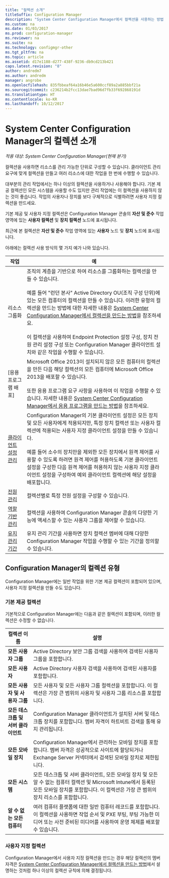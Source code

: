 ```yaml
---
title: "컬렉션 소개"
titleSuffix: Configuration Manager
description: "System Center Configuration Manager에서 컬렉션을 사용하는 방법을 소개합니다."
ms.custom: na
ms.date: 01/03/2017
ms.prod: configuration-manager
ms.reviewer: na
ms.suite: na
ms.technology: configmgr-other
ms.tgt_pltfrm: na
ms.topic: article
ms.assetid: d17e1188-d277-438f-9236-db9cd213b421
caps.latest.revision: "8"
author: andredm7
ms.author: andredm
manager: angrobe
ms.openlocfilehash: 835fbbeaf64a16b46e5a600ccf89a2a885bbf21a
ms.sourcegitcommit: c236214b2fcc13dae7bad96d7fb33f692868191d
ms.translationtype: HT
ms.contentlocale: ko-KR
ms.lasthandoff: 10/12/2017
---
```

# <a name="introduction-to-collections-in-system-center-configuration-manager"></a>System Center Configuration Manager의 컬렉션 소개

*적용 대상: System Center Configuration Manager(현재 분기)*

컬렉션을 사용하면 리소스를 관리 가능한 단위로 구성할 수 있습니다. 클라이언트 관리 요구에 맞게 컬렉션을 만들고 여러 리소스에 대한 작업을 한 번에 수행할 수 있습니다. 

대부분의 관리 작업에서는 하나 이상의 컬렉션을 사용하거나 사용해야 합니다. 기본 제공 컬렉션인 모든 시스템을 사용할 수도 있지만 관리 작업에는 이 컬렉션을 사용하지 않는 것이 좋습니다. 작업의 사용자나 장치를 보다 구체적으로 식별하려면 사용자 지정 컬렉션을 만드세요.  

 기본 제공 및 사용자 지정 컬렉션은 Configuration Manager 콘솔의 **자산 및 준수** 작업 영역에 있는 **사용자 컬렉션** 및 **장치 컬렉션** 노드에 표시됩니다.  

 최근에 본 컬렉션은 **자산 및 준수** 작업 영역에 있는 **사용자** 노드 및 **장치** 노드에 표시됩니다.  

아래에는 컬렉션 사용 방식의 몇 가지 예가 나와 있습니다.  

|작업|예|  
|---------|-------|  
|리소스 그룹화|조직의 계층을 기반으로 하여 리소스를 그룹화하는 컬렉션을 만들 수 있습니다.<br /><br /> 예를 들어 "런던 본사" Active Directory OU(조직 구성 단위)에 있는 모든 컴퓨터의 컬렉션을 만들 수 있습니다. 이러한 유형의 컬렉션을 만드는 방법에 대한 자세한 내용은 [System Center Configuration Manager에서 컬렉션을 만드는 방법](../../../../core/clients/manage/collections/create-collections.md)을 참조하세요.<br /><br /> 이 컬렉션을 사용하여 Endpoint Protection 설정 구성, 장치 전원 관리 설정 구성 또는 Configuration Manager 클라이언트 설치와 같은 작업을 수행할 수 있습니다.|  
|[응용 프로그램 배포]|Microsoft Office 2013이 설치되지 않은 모든 컴퓨터의 컬렉션을 만든 다음 해당 컬렉션의 모든 컴퓨터에 Microsoft Office 2013을 배포할 수 있습니다.<br /><br /> 또한 응용 프로그램 요구 사항을 사용하여 이 작업을 수행할 수 있습니다. 자세한 내용은 [System Center Configuration Manager에서 응용 프로그램을 만드는 방법](../../../../apps/deploy-use/create-applications.md)을 참조하세요.|  
|[클라이언트 설정 관리](../../../../core/clients/deploy/about-client-settings.md)|Configuration Manager의 기본 클라이언트 설정은 모든 장치 및 모든 사용자에게 적용되지만, 특정 장치 컬렉션 또는 사용자 컬렉션에 적용되는 사용자 지정 클라이언트 설정을 만들 수 있습니다.<br /><br /> 예를 들어 소수의 장치만을 제외한 모든 장치에서 원격 제어를 사용할 수 있도록 하려면 원격 제어를 허용하도록 기본 클라이언트 설정을 구성한 다음 원격 제어를 허용하지 않는 사용자 지정 클라이언트 설정을 구성하여 예외 클라이언트 컬렉션에 해당 설정을 배포합니다. |  
|[전원 관리](../power/introduction-to-power-management.md)|컬렉션별로 특정 전원 설정을 구성할 수 있습니다.|  
|[역할 기반 관리](../../../../core/servers/deploy/configure/configure-role-based-administration.md)|컬렉션을 사용하여 Configuration Manager 콘솔의 다양한 기능에 액세스할 수 있는 사용자 그룹을 제어할 수 있습니다.|  
|[유지 관리 기간](../../../../core/clients/manage/collections/use-maintenance-windows.md)|유지 관리 기간을 사용하면 장치 컬렉션 멤버에 대해 다양한 Configuration Manager 작업을 수행할 수 있는 기간을 정의할 수 있습니다. |  


## <a name="collection-types-in-configuration-manager"></a>Configuration Manager의 컬렉션 유형  
 Configuration Manager에는 일반 작업을 위한 기본 제공 컬렉션이 포함되어 있으며, 사용자 지정 컬렉션을 만들 수도 있습니다.   

### <a name="built-in-collections"></a>기본 제공 컬렉션  
 기본적으로 Configuration Manager에는 다음과 같은 컬렉션이 포함되며, 이러한 컬렉션은 수정할 수 없습니다.  

|**컬렉션 이름**|설명|  
|-------------------------|-----------------|  
|**모든 사용자 그룹**|Active Directory 보안 그룹 검색을 사용하여 검색된 사용자 그룹을 포함합니다.|  
|**모든 사용자**|Active Directory 사용자 검색을 사용하여 검색된 사용자를 포함합니다.|  
|**모든 사용자 및 사용자 그룹**|모든 사용자 및 모든 사용자 그룹 컬렉션을 포함합니다. 이 컬렉션은 가장 큰 범위의 사용자 및 사용자 그룹 리소스를 포함합니다.|  
|**모든 데스크톱 및 서버 클라이언트**|Configuration Manager 클라이언트가 설치된 서버 및 데스크톱 장치를 포함합니다. 멤버 자격이 하트비트 검색을 통해 유지 관리됩니다.|  
|**모든 모바일 장치**|Configuration Manager에서 관리하는 모바일 장치를 포함합니다. 멤버 자격은 성공적으로 사이트에 할당되거나 Exchange Server 커넥터에서 검색된 모바일 장치로 제한됩니다.|  
|**모든 시스템**|모든 데스크톱 및 서버 클라이언트, 모든 모바일 장치 및 모든 알 수 없는 컴퓨터 컬렉션 및 Microsoft Intune에서 등록된 모든 모바일 장치를 포함합니다. 이 컬렉션은 가장 큰 범위의 장치 리소스를 포함합니다.|  
|**알 수 없는 모든 컴퓨터**|여러 컴퓨터 플랫폼에 대한 일반 컴퓨터 레코드를 포함합니다. 이 컬렉션을 사용하면 작업 순서 및 PXE 부팅, 부팅 가능한 미디어 또는 사전 준비된 미디어를 사용하여 운영 체제를 배포할 수 있습니다.|  

### <a name="custom-collections"></a>사용자 지정 컬렉션  
 Configuration Manager에서 사용자 지정 컬렉션을 만드는 경우 해당 컬렉션의 멤버 자격은 [System Center Configuration Manager에서 컬렉션을 만드는 방법](../../../../core/clients/manage/collections/create-collections.md)에서 설명하는 것처럼 하나 이상의 컬렉션 규칙에 의해 결정됩니다. 

